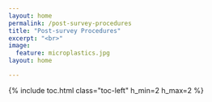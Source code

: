 ```yaml
---
layout: home
permalink: /post-survey-procedures
title: "Post-survey Procedures"
excerpt: "<br>"
image:
  feature: microplastics.jpg
layout: home

---
```

{% include toc.html class="toc-left" h_min=2 h_max=2 %} 
